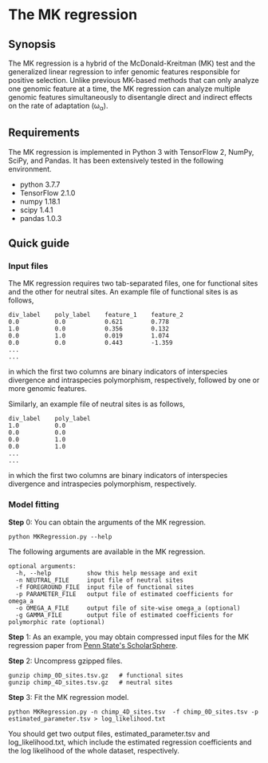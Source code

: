 # The MK regression

## Synopsis

The MK regression is a hybrid of the McDonald-Kreitman (MK) test and the generalized linear regression to infer genomic features responsible for positive selection. Unlike previous MK-based methods that can only analyze one genomic feature at a time, the MK regression can analyze multiple genomic features simultaneously to disentangle direct and indirect effects on the rate of adaptation (ω<sub>α</sub>).

## Requirements

The MK regression is implemented in Python 3 with TensorFlow 2, NumPy, SciPy, and Pandas. It has been extensively tested in the following environment.

- python 3.7.7
- TensorFlow 2.1.0
- numpy 1.18.1
- scipy 1.4.1
- pandas 1.0.3

## Quick guide

### Input files

The MK regression requires two tab-separated files, one for functional sites and the other for neutral sites. An example file of functional sites is as follows,
```
div_label    poly_label    feature_1    feature_2
0.0          0.0           0.621        0.778
1.0          0.0           0.356        0.132
0.0          1.0           0.019        1.074
0.0          0.0           0.443        -1.359
...
...
```
in which the first two columns are binary indicators of interspecies divergence and intraspecies polymorphism, respectively, followed by one or more genomic features.

Similarly, an example file of neutral sites is as follows,
```
div_label    poly_label
1.0          0.0
0.0          0.0
0.0          1.0
0.0          1.0
...
...
```
in which the first two columns are binary indicators of interspecies divergence and intraspecies polymorphism, respectively.

### Model fitting

**Step** 0: You can obtain the arguments of the MK regression.
```
python MKRegression.py --help
```

The following arguments are available in the MK regression.
```
optional arguments:
  -h, --help          show this help message and exit
  -n NEUTRAL_FILE     input file of neutral sites
  -f FOREGROUND_FILE  input file of functional sites
  -p PARAMETER_FILE   output file of estimated coefficients for omega_a
  -o OMEGA_A_FILE     output file of site-wise omega_a (optional)
  -g GAMMA_FILE       output file of estimated coefficients for polymorphic rate (optional)
```

**Step** 1: As an example, you may obtain compressed input files for the MK regression paper from [Penn State's ScholarSphere](https://scholarsphere.psu.edu/resources/409ab824-65cf-40de-97e5-fc22dce9ad64). 

**Step** 2: Uncompress gzipped files.
```
gunzip chimp_0D_sites.tsv.gz   # functional sites
gunzip chimp_4D_sites.tsv.gz   # neutral sites
```

**Step** 3: Fit the MK regression model.
```
python MKRegression.py -n chimp_4D_sites.tsv  -f chimp_0D_sites.tsv -p estimated_parameter.tsv > log_likelihood.txt 
```
You should get two output files, estimated_parameter.tsv and log_likelihood.txt, which include the estimated regression coefficients and the log likelihood of the whole dataset, respectively.
